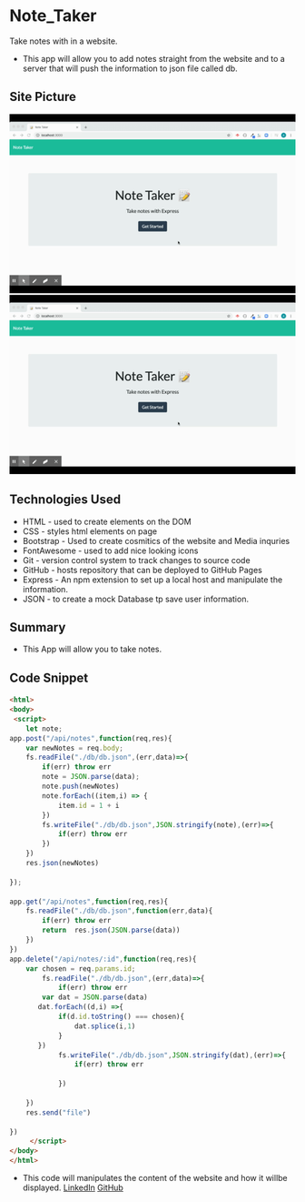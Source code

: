 # Note_Taker
Take notes with in a website.
- This app will allow you to add notes straight from the website and to a server that will push the information to json file called db. 
## Site Picture
![ Notes Page_home](./public/assets/img/NotesHome.gif)
![ Notes Page_saved_note](./public/assets/img/NotesHome.gif)


## Technologies Used
- HTML - used to create elements on the DOM
- CSS - styles html elements on page
- Bootstrap - Used to create cosmitics of the website and Media inquries
- FontAwesome - used to add nice looking icons 
- Git - version control system to track changes to source code
- GitHub - hosts repository that can be deployed to GitHub Pages
- Express - An npm extension to set up a local host and manipulate the information.
- JSON - to create a mock Database tp save user information.

## Summary 
- This App will allow you to take notes.
## Code Snippet
```html
<html>
<body>
 <script>
    let note;
app.post("/api/notes",function(req,res){
    var newNotes = req.body;
    fs.readFile("./db/db.json",(err,data)=>{
        if(err) throw err
        note = JSON.parse(data);
        note.push(newNotes)
        note.forEach((item,i) => {
            item.id = 1 + i
        })
        fs.writeFile("./db/db.json",JSON.stringify(note),(err)=>{
            if(err) throw err
        })
    })
    res.json(newNotes)

});

app.get("/api/notes",function(req,res){
    fs.readFile("./db/db.json",function(err,data){
        if(err) throw err
        return  res.json(JSON.parse(data))
    })
})
app.delete("/api/notes/:id",function(req,res){
    var chosen = req.params.id;
        fs.readFile("./db/db.json",(err,data)=>{
            if(err) throw err
        var dat = JSON.parse(data)
       dat.forEach((d,i) =>{
            if(d.id.toString() === chosen){
                dat.splice(i,1)
            }
       })
            fs.writeFile("./db/db.json",JSON.stringify(dat),(err)=>{
                if(err) throw err
                
            })
        
    })
    res.send("file")
        
})
     </script>
</body>
</html>
```
- This code will manipulates the content of the website and how it willbe displayed.
[LinkedIn](linkedin.com/in/andres-felipe-jimenez-ferreira-b67a35192)
[GitHub](https://github.com/AndresF97)

